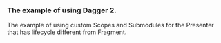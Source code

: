 ### The example of using Dagger 2.
The example of using custom Scopes and Submodules for the Presenter that has lifecycle different from Fragment.
